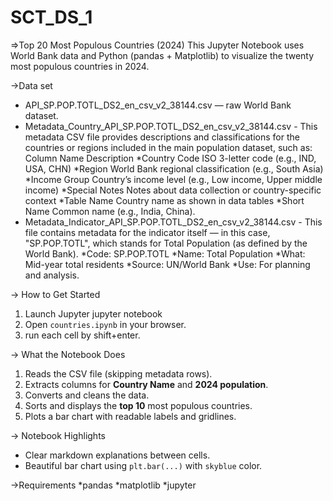 # SCT_DS_1
=>Top 20 Most Populous Countries (2024)
This Jupyter Notebook uses World Bank data and Python (pandas + Matplotlib) to visualize the twenty most populous countries in 2024.

->Data set
- API_SP.POP.TOTL_DS2_en_csv_v2_38144.csv — raw World Bank dataset.
- Metadata_Country_API_SP.POP.TOTL_DS2_en_csv_v2_38144.csv - This metadata CSV file provides descriptions and classifications for the countries or regions included in the main population dataset, such as:
Column Name	Description
  *Country Code	ISO 3-letter code (e.g., IND, USA, CHN)
  *Region	World Bank regional classification (e.g., South Asia)
  *Income Group	Country’s income level (e.g., Low income, Upper middle income)
  *Special Notes	Notes about data collection or country-specific context
  *Table Name	Country name as shown in data tables
  *Short Name	Common name (e.g., India, China).
- Metadata_Indicator_API_SP.POP.TOTL_DS2_en_csv_v2_38144.csv - This file contains metadata for the indicator itself — in this case, "SP.POP.TOTL", which stands for Total Population (as defined by the World Bank).
  *Code: SP.POP.TOTL
  *Name: Total Population
  *What: Mid-year total residents
  *Source: UN/World Bank
  *Use: For planning and analysis.

 -> How to Get Started
1. Launch Jupyter
   jupyter notebook
2. Open `countries.ipynb` in your browser.
3. run each cell by shift+enter.

-> What the Notebook Does
1. Reads the CSV file (skipping metadata rows).
2. Extracts columns for **Country Name** and **2024 population**.
3. Converts and cleans the data.
4. Sorts and displays the **top 10** most populous countries.
5. Plots a bar chart with readable labels and gridlines.

-> Notebook Highlights
* Clear markdown explanations between cells.
* Beautiful bar chart using `plt.bar(...)` with `skyblue` color.

 ->Requirements
*pandas
*matplotlib
*jupyter


